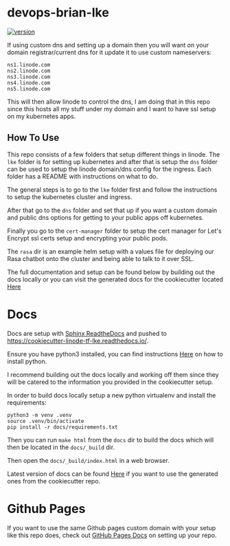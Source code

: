 # devops-brian-lke
[![version](https://img.shields.io/badge/version-0.0.1-blue)](https://github.com/btotharye/devops-brian-lke/blob/main/CHANGELOG.md)

If using custom dns and setting up a domain then you will want on your domain registrar/current dns for it update it to use custom nameservers:

```
ns1.linode.com
ns2.linode.com
ns3.linode.com
ns4.linode.com
ns5.linode.com
```

This will then allow linode to control the dns, I am doing that in this repo since this hosts all my stuff under my domain and I want to have ssl setup on my kubernetes apps.

## How To Use
This repo consists of a few folders that setup different things in linode.  The `lke` folder is for setting up kubernetes and after that is setup the `dns` folder can be used to setup the linode domain/dns config for the ingress.  Each folder has a README with instructions on what to do.

The general steps is to go to the `lke` folder first and follow the instructions to setup the kubernetes cluster and ingress.

After that go to the `dns` folder and set that up if you want a custom domain and public dns options for getting to your public apps off kubernetes.

Finally you go to the `cert-manager` folder to setup the cert manager for Let's Encrypt ssl certs setup and encrypting your public pods.

The `rasa` dir is an example helm setup with a values file for deploying our Rasa chatbot onto the cluster and being able to talk to it over SSL.

The full documentation and setup can be found below by building out the docs locally or you can visit the generated docs for the cookiecutter located [Here](https://cookiecutter-linode-tf-lke.readthedocs.io/)

# Docs
Docs are setup with [Sphinx ReadtheDocs](https://docs.readthedocs.io/en/latest/intro/getting-started-with-sphinx.html) and pushed to https://cookiecutter-linode-tf-lke.readthedocs.io/.

Ensure you have python3 installed, you can find instructions [Here](https://www.python.org/downloads/) on how to install python.

I recommend building out the docs locally and working off them since they will be catered to the information you provided in the cookiecutter setup.

In order to build docs locally setup a new python virtualenv and install the requirements:

```
python3 -m venv .venv
source .venv/bin/activate
pip install -r docs/requirements.txt
```

Then you can run `make html` from the `docs` dir to build the docs which will then be located in the `docs/_build` dir.

Then open the `docs/_build/index.html` in a web browser.

Latest version of docs can be found [Here](https://cookiecutter-linode-tf-lke.readthedocs.io/) if you want to use the generated ones from the cookiecutter repo.

# Github Pages
If you want to use the same Github pages custom domain with your setup like this repo does, check out [GitHub Pages Docs](https://pages.github.com/) on setting up your repo.
